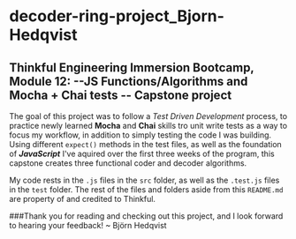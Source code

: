 # decoder-ring-project_Bjorn-Hedqvist


## Thinkful Engineering Immersion Bootcamp, Module 12: --JS Functions/Algorithms and Mocha + Chai tests -- Capstone project


The goal of this project was to follow a *Test Driven Development* process, to practice newly learned **Mocha** and **Chai** skills tro unit write tests as a way to focus my workflow, in addition to simply testing the code I was building. Using different `expect()` methods in the test files, as well as the foundation of ***JavaScript*** I've aquired over the first three weeks of the program, this capstone creates three functional coder and decoder algorithms.

My code rests in the `.js` files in the `src` folder, as well as the `.test.js` files in the `test` folder. The rest of the files and folders aside from this `README.md` are property of and credited to Thinkful.

###Thank you for reading and checking out this project, and I look forward to hearing your feedback!
~ Björn Hedqvist 
